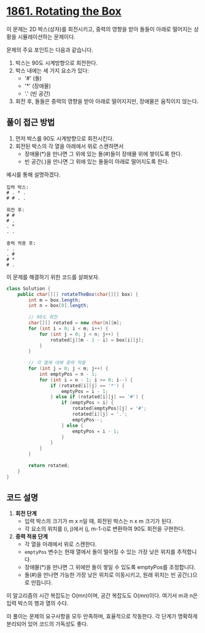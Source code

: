 # [1861. Rotating the Box](https://leetcode.com/problems/rotating-the-box/description/)

이 문제는 2D 박스(상자)를 회전시키고, 중력의 영향을 받아 돌들이 아래로 떨어지는 상황을 시뮬레이션하는 문제이다.

문제의 주요 포인트는 다음과 같습니다.

1. 박스는 90도 시계방향으로 회전한다.
2. 박스 내에는 세 가지 요소가 있다:
   - '#' (돌)
   - '*' (장애물)
   - '.' (빈 공간)
3. 회전 후, 돌들은 중력의 영향을 받아 아래로 떨어지지만, 장애물은 움직이지 않는다.

## 풀이 접근 방법

1. 먼저 박스를 90도 시계방향으로 회전시킨다.
2. 회전된 박스의 각 열을 아래에서 위로 스캔하면서
   - 장애물(*)을 만나면 그 위에 있는 돌(#)들이 장애물 위에 쌓이도록 한다.
   - 빈 공간(.)을 만나면 그 위에 있는 돌들이 아래로 떨어지도록 한다.

예시를 통해 설명하겠다.

```text
입력 박스:
# . * .
# # . .

회전 후:
# #
# .
. *
. .

중력 적용 후:
. .
. #
# *
# .
```

이 문제를 해결하기 위한 코드를 살펴보자.

```java
class Solution {
    public char[][] rotateTheBox(char[][] box) {
        int m = box.length;
        int n = box[0].length;
        
        // 90도 회전
        char[][] rotated = new char[n][m];
        for (int i = 0; i < m; i++) {
            for (int j = 0; j < n; j++) {
                rotated[j][m - 1 - i] = box[i][j];
            }
        }
        
        // 각 열에 대해 중력 적용
        for (int j = 0; j < m; j++) {
            int emptyPos = n - 1;
            for (int i = n - 1; i >= 0; i--) {
                if (rotated[i][j] == '*') {
                    emptyPos = i - 1;
                } else if (rotated[i][j] == '#') {
                    if (emptyPos > i) {
                        rotated[emptyPos][j] = '#';
                        rotated[i][j] = '.';
                        emptyPos--;
                    } else {
                        emptyPos = i - 1;
                    }
                }
            }
        }
        
        return rotated;
    }
}
```

## 코드 설명

1. **회전 단계**
   - 입력 박스의 크기가 m x n일 때, 회전된 박스는 n x m 크기가 된다.
   - 각 요소의 위치를 (i, j)에서 (j, m-1-i)로 변환하여 90도 회전을 구현한다.
2. **중력 적용 단계**
   - 각 열을 아래에서 위로 스캔한다.
   - `emptyPos` 변수는 현재 열에서 돌이 떨어질 수 있는 가장 낮은 위치를 추적합니다.
   - 장애물(*)을 만나면 그 위에만 돌이 쌓일 수 있도록 emptyPos를 조정합니다.
   - 돌(#)을 만나면 가능한 가장 낮은 위치로 이동시키고, 원래 위치는 빈 공간(.)으로 만듭니다.

이 알고리즘의 시간 복잡도는 O(mn)이며, 공간 복잡도도 O(mn)이다. 여기서 m과 n은 입력 박스의 행과 열의 수다.

이 풀이는 문제의 요구사항을 모두 만족하며, 효율적으로 작동한다. 각 단계가 명확하게 분리되어 있어 코드의 가독성도 좋다.